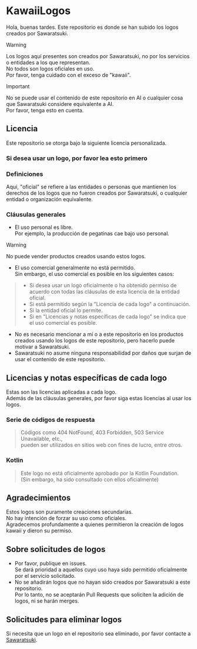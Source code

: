 # KawaiiLogos

Hola, buenas tardes. Este repositorio es donde se han subido los logos creados por Sawaratsuki.

> [!WARNING]  
Los logos aquí presentes son creados por Sawaratsuki, no por los servicios o entidades a los que representan.  
No todos son logos oficiales en uso.  
Por favor, tenga cuidado con el exceso de "kawaii".

> [!IMPORTANT]  
No se puede usar el contenido de este repositorio en AI o cualquier cosa que Sawaratsuki considere equivalente a AI.  
Por favor, tenga esto en cuenta.

## Licencia

Este repositorio se otorga bajo la siguiente licencia personalizada.

### Si desea usar un logo, por favor lea esto primero

### Definiciones

Aquí, "oficial" se refiere a las entidades o personas que mantienen los derechos de los logos que no fueron creados por Sawaratsuki, o cualquier entidad o organización equivalente.

### Cláusulas generales

- El uso personal es libre.  
Por ejemplo, la producción de pegatinas cae bajo uso personal.
> [!WARNING]
> No puede vender productos creados usando estos logos.
- El uso comercial generalmente no está permitido.  
Sin embargo, el uso comercial es posible en los siguientes casos:
> - Si desea usar un logo oficialmente o ha obtenido permiso de acuerdo con todas las cláusulas de esta licencia de la entidad oficial.
> - Si está permitido según la "Licencia de cada logo" a continuación.
> - Si la entidad oficial lo permite.
> - Si en "Licencias y notas específicas de cada logo" se indica que el uso comercial es posible.
- No es necesario mencionar a mí o a este repositorio en los productos creados usando los logos de este repositorio, pero hacerlo puede motivar a Sawaratsuki.
- Sawaratsuki no asume ninguna responsabilidad por daños que surjan de usar el contenido de este repositorio.

## Licencias y notas específicas de cada logo

Estas son las licencias aplicadas a cada logo.  
Además de las cláusulas generales, por favor siga estas licencias al usar los logos.

### Serie de códigos de respuesta

> Códigos como 404 NotFound, 403 Forbidden, 503 Service Unavailable, etc.,  
pueden ser utilizados en sitios web con fines de lucro, entre otros.

### Kotlin

> Este logo no está oficialmente aprobado por la Kotlin Foundation.  
(Sin embargo, ha sido consultado con ellos oficialmente)

## Agradecimientos

Estos logos son puramente creaciones secundarias.  
No hay intención de forzar su uso como oficiales.  
Agradecemos profundamente a quienes permitieron la creación de logos kawaii y dieron su permiso.

## Sobre solicitudes de logos

- Por favor, publique en issues.  
Se dará prioridad a aquellos cuyo uso haya sido permitido oficialmente por el servicio solicitado.
- No se añadirán logos que no hayan sido creados por Sawaratsuki a este repositorio.  
Por lo tanto, no se aceptarán Pull Requests que soliciten la adición de logos, ni se harán merges.

## Solicitudes para eliminar logos

Si necesita que un logo en el repositorio sea eliminado, por favor contacte a [Sawaratsuki](https://x.com/sawaratsuki1004).
